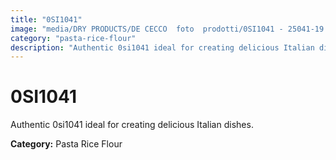 ```yaml
---
title: "0SI1041"
image: "media/DRY PRODUCTS/DE CECCO  foto  prodotti/0SI1041 - 25041-19.jpg"
category: "pasta-rice-flour"
description: "Authentic 0si1041 ideal for creating delicious Italian dishes."
---
```


# 0SI1041

Authentic 0si1041 ideal for creating delicious Italian dishes.

**Category:** Pasta Rice Flour
